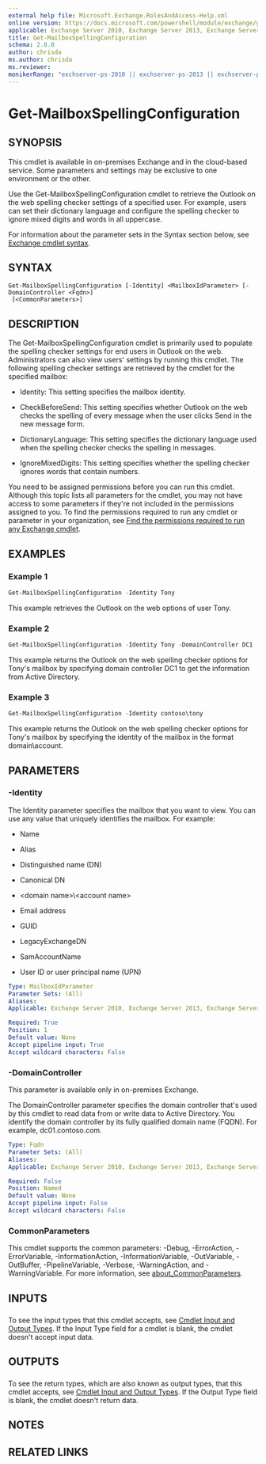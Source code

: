 ```yaml
---
external help file: Microsoft.Exchange.RolesAndAccess-Help.xml
online version: https://docs.microsoft.com/powershell/module/exchange/get-mailboxspellingconfiguration
applicable: Exchange Server 2010, Exchange Server 2013, Exchange Server 2016, Exchange Server 2019, Exchange Online
title: Get-MailboxSpellingConfiguration
schema: 2.0.0
author: chrisda
ms.author: chrisda
ms.reviewer:
monikerRange: "exchserver-ps-2010 || exchserver-ps-2013 || exchserver-ps-2016 || exchserver-ps-2019 || exchonline-ps"
---
```


# Get-MailboxSpellingConfiguration

## SYNOPSIS
This cmdlet is available in on-premises Exchange and in the cloud-based service. Some parameters and settings may be exclusive to one environment or the other.

Use the Get-MailboxSpellingConfiguration cmdlet to retrieve the Outlook on the web spelling checker settings of a specified user. For example, users can set their dictionary language and configure the spelling checker to ignore mixed digits and words in all uppercase.

For information about the parameter sets in the Syntax section below, see [Exchange cmdlet syntax](https://docs.microsoft.com/powershell/exchange/exchange-cmdlet-syntax).

## SYNTAX

```
Get-MailboxSpellingConfiguration [-Identity] <MailboxIdParameter> [-DomainController <Fqdn>]
 [<CommonParameters>]
```

## DESCRIPTION
The Get-MailboxSpellingConfiguration cmdlet is primarily used to populate the spelling checker settings for end users in Outlook on the web. Administrators can also view users' settings by running this cmdlet. The following spelling checker settings are retrieved by the cmdlet for the specified mailbox:

- Identity: This setting specifies the mailbox identity.

- CheckBeforeSend: This setting specifies whether Outlook on the web checks the spelling of every message when the user clicks Send in the new message form.

- DictionaryLanguage: This setting specifies the dictionary language used when the spelling checker checks the spelling in messages.

- IgnoreMixedDigits: This setting specifies whether the spelling checker ignores words that contain numbers.

You need to be assigned permissions before you can run this cmdlet. Although this topic lists all parameters for the cmdlet, you may not have access to some parameters if they're not included in the permissions assigned to you. To find the permissions required to run any cmdlet or parameter in your organization, see [Find the permissions required to run any Exchange cmdlet](https://docs.microsoft.com/powershell/exchange/find-exchange-cmdlet-permissions).

## EXAMPLES

### Example 1
```powershell
Get-MailboxSpellingConfiguration -Identity Tony
```

This example retrieves the Outlook on the web options of user Tony.

### Example 2
```powershell
Get-MailboxSpellingConfiguration -Identity Tony -DomainController DC1
```

This example returns the Outlook on the web spelling checker options for Tony's mailbox by specifying domain controller DC1 to get the information from Active Directory.

### Example 3
```powershell
Get-MailboxSpellingConfiguration -Identity contoso\tony
```

This example returns the Outlook on the web spelling checker options for Tony's mailbox by specifying the identity of the mailbox in the format domain\\account.

## PARAMETERS

### -Identity
The Identity parameter specifies the mailbox that you want to view. You can use any value that uniquely identifies the mailbox. For example:

- Name

- Alias

- Distinguished name (DN)

- Canonical DN

- \<domain name\>\\\<account name\>

- Email address

- GUID

- LegacyExchangeDN

- SamAccountName

- User ID or user principal name (UPN)

```yaml
Type: MailboxIdParameter
Parameter Sets: (All)
Aliases:
Applicable: Exchange Server 2010, Exchange Server 2013, Exchange Server 2016, Exchange Server 2019, Exchange Online

Required: True
Position: 1
Default value: None
Accept pipeline input: True
Accept wildcard characters: False
```

### -DomainController
This parameter is available only in on-premises Exchange.

The DomainController parameter specifies the domain controller that's used by this cmdlet to read data from or write data to Active Directory. You identify the domain controller by its fully qualified domain name (FQDN). For example, dc01.contoso.com.

```yaml
Type: Fqdn
Parameter Sets: (All)
Aliases:
Applicable: Exchange Server 2010, Exchange Server 2013, Exchange Server 2016, Exchange Server 2019

Required: False
Position: Named
Default value: None
Accept pipeline input: False
Accept wildcard characters: False
```

### CommonParameters
This cmdlet supports the common parameters: -Debug, -ErrorAction, -ErrorVariable, -InformationAction, -InformationVariable, -OutVariable, -OutBuffer, -PipelineVariable, -Verbose, -WarningAction, and -WarningVariable. For more information, see [about_CommonParameters](https://go.microsoft.com/fwlink/p/?LinkID=113216).

## INPUTS

###  
To see the input types that this cmdlet accepts, see [Cmdlet Input and Output Types](https://go.microsoft.com/fwlink/p/?LinkId=616387). If the Input Type field for a cmdlet is blank, the cmdlet doesn't accept input data.

## OUTPUTS

###  
To see the return types, which are also known as output types, that this cmdlet accepts, see [Cmdlet Input and Output Types](https://go.microsoft.com/fwlink/p/?LinkId=616387). If the Output Type field is blank, the cmdlet doesn't return data.

## NOTES

## RELATED LINKS
